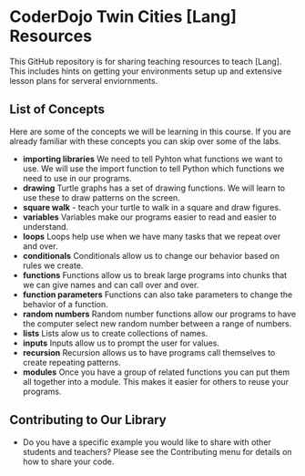 # CoderDojo Twin Cities [Lang] Resources
This GitHub repository is for sharing teaching resources to teach [Lang]. This includes hints on getting your environments setup up and extensive lesson plans for serveral enviornments.


## List of Concepts
Here are some of the concepts we will be learning in this course.  If you are already familiar with these concepts you can skip over some of the labs.

- **importing libraries** We need to tell Pyhton what functions we want to use.  We will use the import function to tell Python which functions we need to use in our programs.
- **drawing** Turtle graphs has a set of drawing functions.  We will learn to use these to draw patterns on the screen.
- **square walk** - teach your turtle to walk in a square and draw figures.
- **variables** Variables make our programs easier to read and easier to understand.
- **loops** Loops help use when we have many tasks that we repeat over and over.
- **conditionals** Conditionals allow us to change our behavior based on rules we create.
- **functions**  Functions allow us to break large programs into chunks that we can give names and can call over and over.
- **function parameters**  Functions can also take parameters to change the behavior of a function.
- **random numbers**  Random number functions allow our programs to have the computer select new random number between a range of numbers.
- **lists** Lists alow us to create collections of names.
- **inputs**  Inputs allow us to prompt the user for values.
- **recursion**  Recursion allows us to have programs call themselves to create repeating patterns.
- **modules**  Once you have a group of related functions you can put them all together into a module.  This makes it easier for others to reuse your programs.


## Contributing to Our Library
- Do you have a specific example you would like to share with other students and teachers?  Please see the Contributing menu for details on how to share your code.


